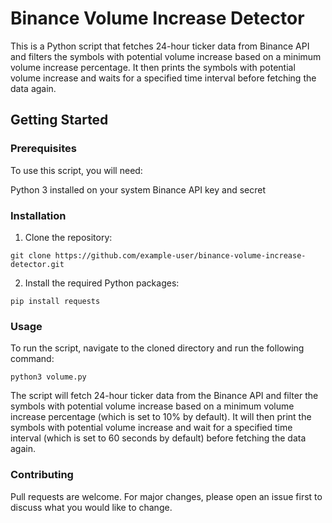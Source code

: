 # Binance Volume Increase Detector
This is a Python script that fetches 24-hour ticker data from Binance API and filters the symbols with potential volume increase based on a minimum volume increase percentage. It then prints the symbols with potential volume increase and waits for a specified time interval before fetching the data again.

## Getting Started
### Prerequisites
To use this script, you will need:

Python 3 installed on your system
Binance API key and secret
### Installation

1. Clone the repository:

`git clone https://github.com/example-user/binance-volume-increase-detector.git`

2. Install the required Python packages:

`pip install requests`

### Usage
To run the script, navigate to the cloned directory and run the following command:

`python3 volume.py`

The script will fetch 24-hour ticker data from the Binance API and filter the symbols with potential volume increase based on a minimum volume increase percentage (which is set to 10% by default). It will then print the symbols with potential volume increase and wait for a specified time interval (which is set to 60 seconds by default) before fetching the data again.

### Contributing
Pull requests are welcome. For major changes, please open an issue first to discuss what you would like to change.
